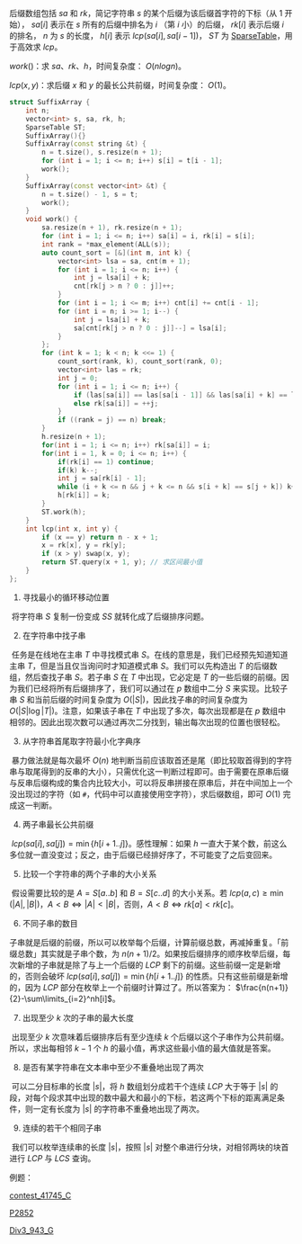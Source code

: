 后缀数组包括 $sa$ 和 $rk$，简记字符串 $s$ 的某个后缀为该后缀首字符的下标（从 $1$ 开始）， $sa[i]$ 表示在 $s$ 所有的后缀中排名为 $i$ （第 $i$ 小）的后缀， $rk[i]$ 表示后缀 $i$ 的排名， $n$ 为 $s$ 的长度， $h[i]$ 表示 $lcp(sa[i],sa[i - 1])$， $ST$ 为 [SparseTable](https://github.com/xiojoy/Templates-for-Competitive-Programming/blob/main/data%20structure/SparseTable.md)，用于高效求 $lcp$。

$work()$：求 $sa、rk、h$，时间复杂度： $O(nlogn)$。

$lcp(x, y)$：求后缀 $x$ 和 $y$ 的最长公共前缀，时间复杂度： $O(1)$。

```C++
struct SuffixArray {
    int n;
    vector<int> s, sa, rk, h;
    SparseTable ST;
    SuffixArray(){}        
    SuffixArray(const string &t) {
        n = t.size(), s.resize(n + 1);
        for (int i = 1; i <= n; i++) s[i] = t[i - 1];
        work();
    }
    SuffixArray(const vector<int> &t) {
        n = t.size() - 1, s = t;
        work();
    }
    void work() {
        sa.resize(n + 1), rk.resize(n + 1);
        for (int i = 1; i <= n; i++) sa[i] = i, rk[i] = s[i];
        int rank = *max_element(ALL(s));
        auto count_sort = [&](int m, int k) {
            vector<int> lsa = sa, cnt(m + 1);
            for (int i = 1; i <= n; i++) {
                int j = lsa[i] + k;
                cnt[rk[j > n ? 0 : j]]++;
            }
            for (int i = 1; i <= m; i++) cnt[i] += cnt[i - 1];
            for (int i = n; i >= 1; i--) {
                int j = lsa[i] + k;
                sa[cnt[rk[j > n ? 0 : j]]--] = lsa[i];
            }
        };
        for (int k = 1; k < n; k <<= 1) {
            count_sort(rank, k), count_sort(rank, 0);
            vector<int> las = rk;
            int j = 0;
            for (int i = 1; i <= n; i++) {
                if (las[sa[i]] == las[sa[i - 1]] && las[sa[i] + k] == las[sa[i - 1] + k]) rk[sa[i]] = j;
                else rk[sa[i]] = ++j;
            }
            if ((rank = j) == n) break;
        }
        h.resize(n + 1);
        for(int i = 1; i <= n; i++) rk[sa[i]] = i;
        for(int i = 1, k = 0; i <= n; i++) {
            if(rk[i] == 1) continue;
            if(k) k--;
            int j = sa[rk[i] - 1];
            while (i + k <= n && j + k <= n && s[i + k] == s[j + k]) k++;
            h[rk[i]] = k;
        }
        ST.work(h);
    }
    int lcp(int x, int y) {
        if (x == y) return n - x + 1;
        x = rk[x], y = rk[y];
        if (x > y) swap(x, y);
        return ST.query(x + 1, y); // 求区间最小值
    }
};
```

1. 寻找最小的循环移动位置

​	将字符串 $S$ 复制一份变成 $SS$ 就转化成了后缀排序问题。

2. 在字符串中找子串

​	任务是在线地在主串 $T$ 中寻找模式串 $S$。在线的意思是，我们已经预先知道知道主串 $T$，但是当且仅当询问时才知道模式串 $S$。我们可以先构造出 $T$ 的后缀数组，然后查找子串 $S$。若子串 $S$ 在 $T$ 中出现，它必定是 $T$ 的一些后缀的前缀。因为我们已经将所有后缀排序了，我们可以通过在 $p$ 数组中二分 $S$ 来实现。比较子串 $S$ 和当前后缀的时间复杂度为 $O(|S|)$，因此找子串的时间复杂度为 $O(|S|\log |T|)$。注意，如果该子串在 $T$ 中出现了多次，每次出现都是在 $p$ 数组中相邻的。因此出现次数可以通过再次二分找到，输出每次出现的位置也很轻松。

3. 从字符串首尾取字符最小化字典序

​	暴力做法就是每次最坏 $O(n)$ 地判断当前应该取首还是尾（即比较取首得到的字符串与取尾得到的反串的大小），只需优化这一判断过程即可。由于需要在原串后缀与反串后缀构成的集合内比较大小，可以将反串拼接在原串后，并在中间加上一个没出现过的字符（如 `#`，代码中可以直接使用空字符），求后缀数组，即可 $O(1)$ 完成这一判断。

4. 两子串最长公共前缀

​	$lcp(sa[i],sa[j])=\min\{h[i+1..j]\}$。感性理解：如果 $h$ 一直大于某个数，前这么多位就一直没变过；反之，由于后缀已经排好序了，不可能变了之后变回来。

5. 比较一个字符串的两个子串的大小关系

​	假设需要比较的是 $A=S[a..b]$ 和 $B=S[c..d]$ 的大小关系。若 $lcp(a, c)\ge\min(|A|, |B|)$，$A<B\iff |A|<|B|$，否则，$A<B\iff rk[a]< rk[c]$。

6. 不同子串的数目

​	子串就是后缀的前缀，所以可以枚举每个后缀，计算前缀总数，再减掉重复。「前缀总数」其实就是子串个数，为 $n(n+1)/2$。如果按后缀排序的顺序枚举后缀，每次新增的子串就是除了与上一个后缀的 $LCP$ 剩下的前缀。这些前缀一定是新增的，否则会破坏 $lcp(sa[i],sa[j])=\min\{h[i+1..j]\}$ 的性质。只有这些前缀是新增的，因为 $LCP$ 部分在枚举上一个前缀时计算过了。所以答案为： $\frac{n(n+1)}{2}-\sum\limits_{i=2}^nh[i]$。

7. 出现至少 $k$ 次的子串的最大长度

​	出现至少 $k$ 次意味着后缀排序后有至少连续 $k$ 个后缀以这个子串作为公共前缀。所以，求出每相邻 $k-1$ 个 $h$ 的最小值，再求这些最小值的最大值就是答案。

8. 是否有某字符串在文本串中至少不重叠地出现了两次

​	可以二分目标串的长度 $|s|$，将 $h$ 数组划分成若干个连续 $LCP$ 大于等于 $|s|$ 的段，对每个段求其中出现的数中最大和最小的下标，若这两个下标的距离满足条件，则一定有长度为 $|s|$ 的字符串不重叠地出现了两次。

9. 连续的若干个相同子串

​	我们可以枚举连续串的长度 $|s|$，按照 $|s|$ 对整个串进行分块，对相邻两块的块首进行 $LCP$ 与 $LCS$​ 查询。

例题：

[contest_41745_C](https://ac.nowcoder.com/acm/contest/41745/C)

[P2852](https://www.luogu.com.cn/problem/P2852)

[Div3_943_G](https://codeforces.com/contest/1968/problem/G2)
